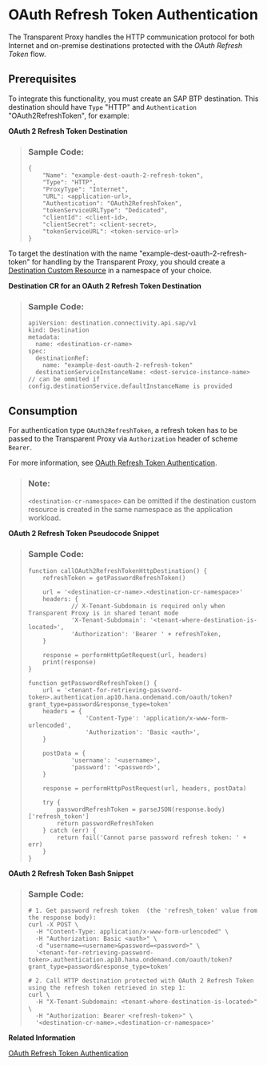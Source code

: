 <!-- loio5ab1150a827b47ec8ed4ab1f3f40d9ba -->

# OAuth Refresh Token Authentication

The Transparent Proxy handles the HTTP communication protocol for both Internet and on-premise destinations protected with the *OAuth Refresh Token* flow.



<a name="loio5ab1150a827b47ec8ed4ab1f3f40d9ba__section_tfr_bwv_hcc"/>

## Prerequisites

To integrate this functionality, you must create an SAP BTP destination. This destination should have `Type` "HTTP" and `Authentication` "OAuth2RefreshToken", for example:

**OAuth 2 Refresh Token Destination**

> ### Sample Code:  
> ```
> {
>     "Name": "example-dest-oauth-2-refresh-token",
>     "Type": "HTTP",
>     "ProxyType": "Internet",
>     "URL": <application-url>,
>     "Authentication": "OAuth2RefreshToken",
>     "tokenServiceURLType": "Dedicated",
>     "clientId": <client-id>,
>     "clientSecret": <client-secret>,
>     "tokenServiceURL": <token-service-url>
> }
> ```

To target the destination with the name "example-dest-oauth-2-refresh-token" for handling by the Transparent Proxy, you should create a [Destination Custom Resource](destination-custom-resource-fc7951e.md) in a namespace of your choice.

**Destination CR for an OAuth 2 Refresh Token Destination**

> ### Sample Code:  
> ```
> apiVersion: destination.connectivity.api.sap/v1
> kind: Destination
> metadata:
>   name: <destination-cr-name>
> spec:
>   destinationRef:
>     name: "example-dest-oauth-2-refresh-token"
>   destinationServiceInstanceName: <dest-service-instance-name> // can be ommited if config.destinationService.defaultInstanceName is provided
> ```



<a name="loio5ab1150a827b47ec8ed4ab1f3f40d9ba__section_g4k_bwv_hcc"/>

## Consumption

For authentication type `OAuth2RefreshToken`, a refresh token has to be passed to the Transparent Proxy via `Authorization` header of scheme `Bearer`.

For more information, see [OAuth Refresh Token Authentication](oauth-refresh-token-authentication-bff0136.md).

> ### Note:  
> `<destination-cr-namespace>` can be omitted if the destination custom resource is created in the same namespace as the application workload.

**OAuth 2 Refresh Token Pseudocode Snippet**

> ### Sample Code:  
> ```
> function callOAuth2RefreshTokenHttpDestination() {
>     refreshToken = getPasswordRefreshToken()
>  
>     url = '<destination-cr-name>.<destination-cr-namespace>'
>     headers: {
>             // X-Tenant-Subdomain is required only when Transparent Proxy is in shared tenant mode
>             'X-Tenant-Subdomain': '<tenant-where-destination-is-located>',
>             'Authorization': 'Bearer ' + refreshToken,
>     }
>  
>     response = performHttpGetRequest(url, headers)
>     print(response)
> }
>  
> function getPasswordRefreshToken() {
>     url = '<tenant-for-retrieving-password-token>.authentication.ap10.hana.ondemand.com/oauth/token?grant_type=password&response_type=token'
>     headers = {
>                 'Content-Type': 'application/x-www-form-urlencoded',
>                 'Authorization': 'Basic <auth>',
>     }
>  
>     postData = {
>             'username': '<username>',
>             'password': '<password>',
>     }
>      
>     response = performHttpPostRequest(url, headers, postData)
>      
>     try {
>         passwordRefreshToken = parseJSON(response.body)['refresh_token']
>         return passwordRefreshToken
>     } catch (err) {
>         return fail('Cannot parse password refresh token: ' + err)
>     }
> }
> ```

**OAuth 2 Refresh Token Bash Snippet** 

> ### Sample Code:  
> ```
> # 1. Get password refresh token  (the 'refresh_token' value from the response body):
> curl -X POST \
>   -H "Content-Type: application/x-www-form-urlencoded" \
>   -H "Authorization: Basic <auth>" \
>   -d "username=<username>&password=<password>" \
>   '<tenant-for-retrieving-password-token>.authentication.ap10.hana.ondemand.com/oauth/token?grant_type=password&response_type=token'
>  
> # 2. Call HTTP destination protected with OAuth 2 Refresh Token using the refresh token retrieved in step 1:
> curl \
>   -H "X-Tenant-Subdomain: <tenant-where-destination-is-located>" \
>   -H "Authorization: Bearer <refresh-token>" \
>   '<destination-cr-name>.<destination-cr-namespace>'
> ```

**Related Information**  


[OAuth Refresh Token Authentication](oauth-refresh-token-authentication-bff0136.md "Create and configure an OAuth refresh token destination for an application.")

